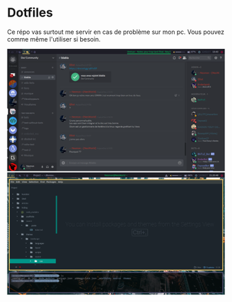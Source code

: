 # Dotfiles

Ce répo vas surtout me servir en cas de problème sur mon pc.
Vous pouvez comme même l'utiliser si besoin.

![Mon écrant](./screen/i3_screen.png)
![Mon écrant en dev](./screen/i3_screen_dev.png)